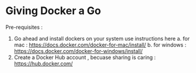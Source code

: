 # Giving Docker a Go 
Pre-requisites : 
1. Go ahead and install dockers on your system use instructions here 
  a. for mac : https://docs.docker.com/docker-for-mac/install/
  b. for windows : https://docs.docker.com/docker-for-windows/install/
2. Create a Docker Hub account , becuase sharing is caring : https://hub.docker.com/
